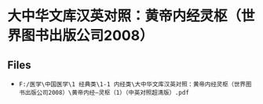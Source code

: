 # 大中华文库汉英对照：黄帝内经灵枢（世界图书出版公司2008）

## Files

- `F:/医学\中国医学\1 经典类\1-1 内经类\大中华文库汉英对照：黄帝内经灵枢（世界图书出版公司2008）\黄帝内经—灵枢（1）（中英对照超清版）.pdf`
